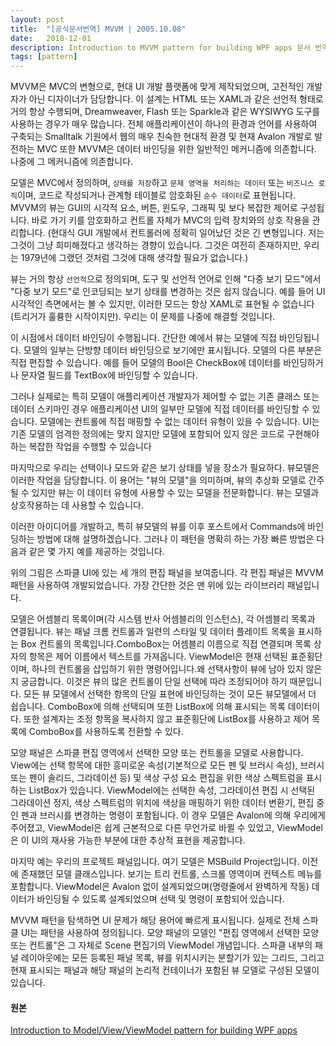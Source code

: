```yaml
---
layout: post
title:  "[공식문서번역] MVVM | 2005.10.08"
date:   2018-12-01
description: Introduction to MVVM pattern for building WPF apps 문서 번역 
tags: [pattern]
---
```

MVVM은 MVC의 변형으로, 현대 UI 개발 플랫폼에 맞게 제작되었으며, 고전적인 개발자가 아닌 디자이너가 담당합니다.
이 설계는 HTML 또는 XAML과 같은 선언적 형태로 거의 항상 수행되며, Dreamweaver, Flash 또는 Sparkle과 같은 WYSIWYG 도구를 사용하는 경우가 매우 많습니다. 전체 애플리케이션이 하나의 환경과 언어를 사용하여 구축되는 Smalltalk 기원에서 웹의 매우 친숙한 현대적 환경 및 현재 Avalon 개발로 발전하는 MVC 또한 MVVM은 데이터 바인딩을 위한 일반적인 메커니즘에 의존합니다. 나중에 그 메커니즘에 의존합니다.

모델은 MVC에서 정의하며, `상태를 저장`하고 `문제 영역을 처리하는 데이터` 또는 `비즈니스 로직`이며, 코드로 작성되거나 관계형 테이블로 암호화된 `순수 데이터`로 표현됩니다. MVVM의 뷰는 GUI의 시각적 요소, 버튼, 윈도우, 그래픽 및 보다 복잡한 제어로 구성됩니다. 바로 가기 키를 암호화하고 컨트롤 자체가 MVC의 입력 장치와의 상호 작용을 관리합니다. (현대식 GUI 개발에서 컨트롤러에 정확히 일어났던 것은 긴 변형입니다. 저는 그것이 그냥 희미해졌다고 생각하는 경향이 있습니다. 그것은 여전히 존재하지만, 우리는 1979년에 그랬던 것처럼 그것에 대해 생각할 필요가 없습니다.)

뷰는 거의 항상 `선언적`으로 정의되며, 도구 및 선언적 언어로 인해 "다중 보기 모드"에서 "다중 보기 모드"로 인코딩되는 보기 상태를 변경하는 것은 쉽지 않습니다. 예를 들어 UI 시각적인 측면에서는 볼 수 있지만, 이러한 모드는 항상 XAML로 표현될 수 없습니다(트리거가 훌륭한 시작이지만). 우리는 이 문제를 나중에 해결할 것입니다.

이 시점에서 데이터 바인딩이 수행됩니다. 간단한 예에서 뷰는 모델에 직접 바인딩됩니다. 모델의 일부는 단방향 데이터 바인딩으로 보기에만 표시됩니다. 모델의 다른 부분은 직접 편집할 수 있습니다. 예를 들어 모델의 Bool은 CheckBox에 데이터를 바인딩하거나 문자열 필드를 TextBox에 바인딩할 수 있습니다.


그러나 실제로는 특히 모델이 애플리케이션 개발자가 제어할 수 없는 기존 클래스 또는 데이터 스키마인 경우 애플리케이션 UI의 일부만 모델에 직접 데이터를 바인딩할 수 있습니다. 모델에는 컨트롤에 직접 매핑할 수 없는 데이터 유형이 있을 수 있습니다. UI는 기존 모델의 엄격한 정의에는 맞지 않지만 모델에 포함되어 있지 않은 코드로 구현해야 하는 복잡한 작업을 수행할 수 있습니다

마지막으로 우리는 선택이나 모드와 같은 보기 상태를 넣을 장소가 필요하다. 뷰모델은 이러한 작업을 담당합니다. 이 용어는 "뷰의 모델"을 의미하며, 뷰의 추상화 모델로 간주될 수 있지만 뷰는 이 데이터 유형에 사용할 수 있는 모델을 전문화합니다. 뷰는 모델과 상호작용하는 데 사용할 수 있습니다. 


이러한 아이디어를 개발하고, 특히 뷰모델의 뷰를 이후 포스트에서 Commands에 바인딩하는 방법에 대해 설명하겠습니다. 그러나 이 패턴을 명확히 하는 가장 빠른 방법은 다음과 같은 몇 가지 예를 제공하는 것입니다.

위의 그림은 스파클 UI에 있는 세 개의 편집 패널을 보여줍니다. 각 편집 패널은 MVVM 패턴을 사용하여 개발되었습니다. 가장 간단한 것은 맨 위에 있는 라이브러리 패널입니다. 

모델은 어셈블리 목록이며(각 시스템 반사 어셈블리의 인스턴스), 각 어셈블리 목록과 연결됩니다. 뷰는 패널 크롬 컨트롤과 일련의 스타일 및 데이터 플레이트 목록을 표시하는 Box 컨트롤의 목록입니다.ComboBox는 어셈블리 이름으로 직접 연결되며 목록 상자의 항목은 제어 이름에서 텍스트를 가져옵니다. ViewModel은 현재 선택된 표준횡단이며, 하나의 컨트롤을 삽입하기 위한 명령어입니다.왜 선택사항이 뷰에 남아 있지 않은지 궁금합니다. 이것은 뷰의 많은 컨트롤이 단일 선택에 따라 조정되어야 하기 때문입니다. 모든 뷰 모델에서 선택한 항목의 단일 표현에 바인딩하는 것이 모든 뷰모델에서 더 쉽습니다. ComboBox에 의해 선택되며 또한 ListBox에 의해 표시되는 목록 데이터이다. 또한 설계자는 조정 항목을 복사하지 않고 표준횡단에 ListBox를 사용하고 제어 목록에 ComboBox를 사용하도록 전환할 수 있다.


모양 패널은 스파클 편집 영역에서 선택한 모양 또는 컨트롤을 모델로 사용합니다. View에는 선택 항목에 대한 흥미로운 속성(기본적으로 모든 펜 및 브러시 속성), 브러시 또는 펜이 솔리드, 그라데이션 등) 및 색상 구성 요소 편집을 위한 색상 스펙트럼을 표시하는 ListBox가 있습니다. ViewModel에는 선택한 속성, 그라데이션 편집 시 선택된 그라데이션 정지, 색상 스펙트럼의 위치에 색상을 매핑하기 위한 데이터 변환기, 편집 중인 펜과 브러시를 변경하는 명령이 포함됩니다. 이 경우 모델은 Avalon에 의해 우리에게 주어졌고, ViewModel은 쉽게 근본적으로 다른 무언가로 바뀔 수 있었고, ViewModel은 이 UI의 재사용 가능한 부분에 대한 추상적 표현을 제공합니다.


마지막 예는 우리의 프로젝트 패널입니다. 여기 모델은 MSBuild Project입니다. 이전에 존재했던 모델 클래스입니다. 보기는 트리 컨트롤, 스크롤 영역이며 컨텍스트 메뉴를 포함합니다. ViewModel은 Avalon 없이 설계되었으며(명령줄에서 완벽하게 작동) 데이터가 바인딩될 수 있도록 설계되었으며 선택 및 명령이 포함되어 있습니다. 


MVVM 패턴을 탐색하면 UI 문제가 해당 용어에 빠르게 표시됩니다. 실제로 전체 스파클 UI는 패턴을 사용하여 정의됩니다. 모양 패널의 모델인 "편집 영역에서 선택한 모양 또는 컨트롤"은 그 자체로 Scene 편집기의 ViewModel 개념입니다. 스파클 내부의 패널 레이아웃에는 모든 등록된 패널 목록, 뷰를 위치시키는 분할기가 있는 그리드, 그리고 현재 표시되는 패널과 해당 패널의 논리적 컨테이너가 포함된 뷰 모델로 구성된 모델이 있습니다.

#### 원본
[Introduction to Model/View/ViewModel pattern for building WPF apps](https://blogs.msdn.microsoft.com/johngossman/2005/10/08/introduction-to-modelviewviewmodel-pattern-for-building-wpf-apps/)